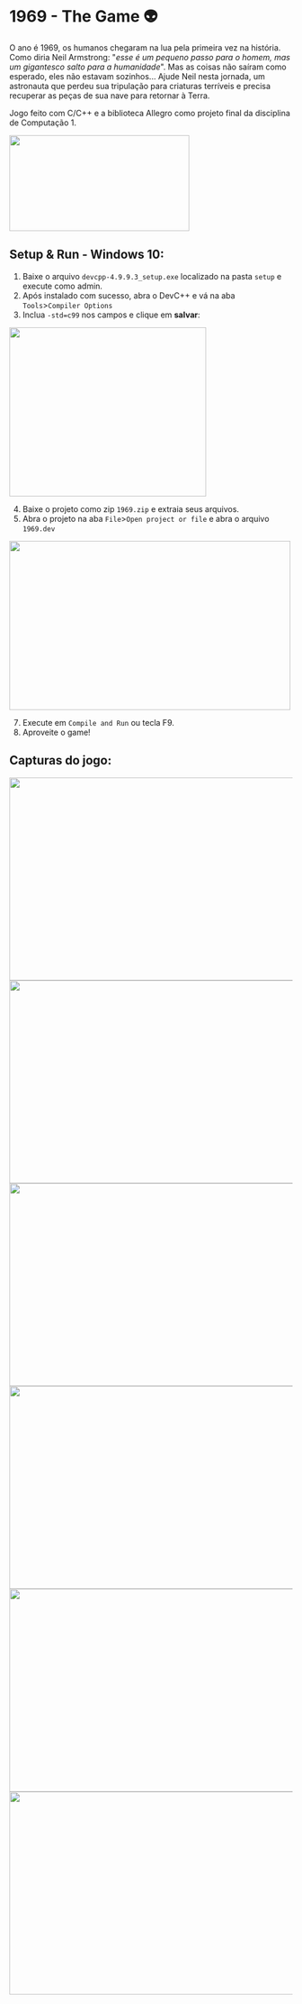# 1969 - The Game 👽

O ano é 1969, os humanos chegaram na lua pela primeira vez na história. Como diria Neil Armstrong: "*esse é um pequeno passo para o homem, mas um gigantesco salto para a humanidade*". Mas as coisas não saíram como esperado, eles não estavam sozinhos... Ajude Neil nesta jornada, um astronauta que perdeu sua tripulação para criaturas terríveis e precisa recuperar as peças de sua nave para retornar à Terra.

Jogo feito com C/C++ e a biblioteca Allegro como projeto final da disciplina de Computação 1.

<img src="https://user-images.githubusercontent.com/84099851/188033811-e8cb0685-ea42-4efb-b422-f79797249dfe.png" width="320" height="170">

## Setup & Run - Windows 10:

1. Baixe o arquivo ```devcpp-4.9.9.3_setup.exe``` localizado na pasta ```setup``` e execute como admin.
2. Após instalado com sucesso, abra o DevC++ e vá na aba ```Tools```>```Compiler Options```
3. Inclua ```-std=c99``` nos campos e clique em **salvar**:

<img src="https://user-images.githubusercontent.com/84099851/188036383-5d0ad563-3b66-4145-8881-848c850c6f6f.png" width="350" height="300">

4. Baixe o projeto como zip ```1969.zip``` e extraia seus arquivos.
5. Abra o projeto na aba ```File```>```Open project or file``` e abra o arquivo ```1969.dev```

<img src="https://user-images.githubusercontent.com/84099851/188036775-2694cc06-65b6-4d61-b67e-19aad2206937.png" width="500" height="300">


7. Execute em ```Compile and Run``` ou tecla F9.
8. Aproveite o game!

## Capturas do jogo:
<img src="https://user-images.githubusercontent.com/84099851/188033887-2daaed9e-ad58-4a31-8b26-cb158604163e.png" width="640" height="360">
<img src="https://user-images.githubusercontent.com/84099851/188033918-b4e73917-fd37-47d9-a2a8-87750968399e.png" width="640" height="360">
<img src="https://user-images.githubusercontent.com/84099851/188033956-078321aa-4aff-49f5-bb2a-664906463345.png" width="640" height="360">
<img src="https://user-images.githubusercontent.com/84099851/188034264-aeebdabf-9285-4e87-93bd-42754654878d.png" width="640" height="360">
<img src="https://user-images.githubusercontent.com/84099851/188034219-a47107fd-29bf-4457-8593-0a94feb2874a.png" width="640" height="360">
<img src="https://user-images.githubusercontent.com/84099851/188034348-51cfe423-15e3-4158-926f-32ad57efe85a.png" width="640" height="360">
